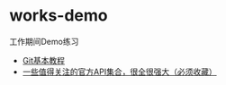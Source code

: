 # works-demo
工作期间Demo练习

* [Git基本教程](https://github.com/kiss19861127/works-demo/blob/master/git.md)
* [一些值得关注的官方API集合，很全很强大（必须收藏）](https://github.com/kiss19861127/works-demo/blob/master/Chinese.md)